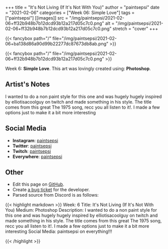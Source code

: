 +++
title =       "It's Not Living (If It's Not With You)"
author =      "paintsepsi"
date =        "2021-02-06"
categories =  ["Week 06: Simple Love"]
tags =        ["paintsepsi"]
[[images]]
                      src = "/img/paintsepsi/2021-02-06+ff32b948b7b12dcd93b12a217d05c7c0.png"
                      alt = "/img/paintsepsi/2021-02-06+ff32b948b7b12dcd93b12a217d05c7c0.png"
                      stretch = "cover"
+++


{{< fancybox path="/" file="/img/paintsepsi/2021-02-06+ba138d86a90d99b22277dc87673db8ab.png" >}}

{{< fancybox path="/" file="/img/paintsepsi/2021-02-06+ff32b948b7b12dcd93b12a217d05c7c0.png" >}}


Week 6: **Simple Love**. This art was lovingly created using: **Photoshop**.

## Artist's Notes

I wanted to do a non paint style for this one and was hugely hugely inspired by elliotisacoolguy on twitch and made something in his style. The title comes from this great The 1975 song, recc you all listen to it!. I made a few options just to make it a bit more interesting

## Social Media

- **Instagram**: [paintsepsi]()
- **Twitter**: [paintsepsi]()
- **Twitch**: [paintsepsi]()
- **Everywhere**: [paintsepsi]()


## Other

- Edit this page on [GitHub](https://github.com/teaminkling/web-refresh/edit/main/blog/content/blog/paintsepsi-week-6-185c.md).
- Create [a bug ticket](https://github.com/teaminkling/web-refresh/issues/new?assignees=&labels=bug&template=problem-report.md&title=) for the developer.
- Parsed source from Discord is as follows:

{{< highlight markdown >}}
Week: 6
Title: It's Not Living (If It's Not With You)
Medium: Photoshop
Description: I wanted to do a non paint style for this one and was hugely hugely inspired by elliotisacoolguy on twitch and made something in his style. The title comes from this great The 1975 song, recc you all listen to it!. I made a few options just to make it a bit more interesting
Social Media: paintsepsi on everything!!!


{{< /highlight >}}